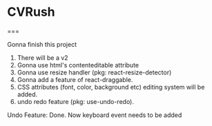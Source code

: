 # CVRush
===

Gonna finish this project
1. There will be a v2
2. Gonna use html's contenteditable attribute
3. Gonna use resize handler (pkg: react-resize-detector)
4. Gonna add a feature of react-draggable.
5. CSS attributes (font, color, background etc) editing system will be added.
6. undo redo feature (pkg: use-undo-redo).

Undo Feature:
    Done. Now keyboard event needs to be added